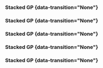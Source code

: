 ### Stacked GP {data-transition="None"}

<object class="svgplot" data="../slides/diagrams/stack-gp-sample-0.svg"></object>

### Stacked GP {data-transition="None"}

<object class="svgplot" data="../slides/diagrams/stack-gp-sample-1.svg"></object>

### Stacked GP {data-transition="None"}

<object class="svgplot" data="../slides/diagrams/stack-gp-sample-2.svg"></object>

### Stacked GP {data-transition="None"}

<object class="svgplot" data="../slides/diagrams/stack-gp-sample-3.svg"></object>

### Stacked GP {data-transition="None"}

<object class="svgplot" data="../slides/diagrams/stack-gp-sample-4.svg"></object>

